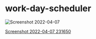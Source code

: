 # work-day-scheduler


![Screenshot 2022-04-07](https://user-images.githubusercontent.com/101435334/162380641-16bc55cd-1b07-4143-9a33-ee274bba9973.jpg)

[Screenshot 2022-04-07 231650](https://user-images.githubusercontent.com/101435334/162378484-7472d231-10f9-4648-8d84-89e5c4709789.jpg)
